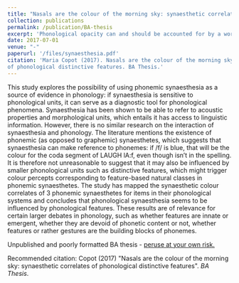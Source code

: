 ```yaml
---
title: "Nasals are the colour of the morning sky: synaesthetic correlates of phonological distinctive features"
collection: publications
permalink: /publication/BA-thesis
excerpt: 'Phonological opacity can and should be accounted for by a word-based analogical perspective'
date: 2017-07-01
venue: "-"
paperurl: '/files/synaesthesia.pdf'
citation: 'Maria Copot (2017). Nasals are the colour of the morning sky: synaesthetic correlatesof phonological distinctive features. BA Thesis.'
---
```

This study explores the possibility of using phonemic synaesthesia as a source of evidence in
phonology: if synaesthesia is sensitive to phonological units, it can serve as a diagnostic tool for phonological phenomena. Synaesthesia has been shown to be able to refer to acoustic properties and morphological units, which entails it has access to linguistic information. However, there is no similar research on the interaction of synaesthesia and phonology. The literature mentions the existence of phonemic (as opposed to graphemic) synaesthetes, which suggests that synaesthesia can make reference to phonemes: if /f/ is blue, that will be the colour for the coda segment of LAUGH lA:f, even though <f> isn’t in the spelling. It is therefore not unreasonable to suggest that it may also be influenced by smaller phonological units such as distinctive features, which might trigger colour percepts corresponding to feature-based natural classes in phonemic synaesthetes. The study has mapped the synaesthetic colour correlates of 3 phonemic synaesthetes for items in their phonological systems and concludes that phonological synaesthesia seems to be influenced by phonological features. These results are of relevance for certain larger debates in phonology, such as whether features are innate or emergent, whether they are devoid of phonetic content or not, whether features or rather gestures are the building blocks of phonemes.

Unpublished and poorly formatted BA thesis - [peruse at your own risk.](/files/synaesthesia.pdf)

Recommended citation: Copot (2017) "Nasals are the colour of the morning sky: synaesthetic correlatesof phonological distinctive features". <i>BA Thesis</i>.